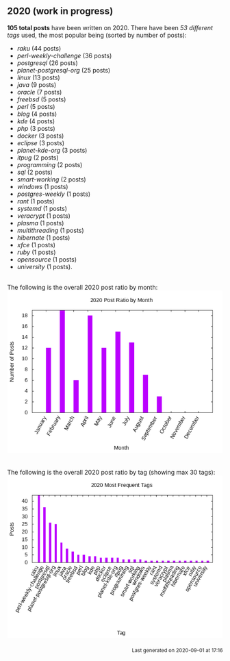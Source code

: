 ## 2020 (work in progress)

**105 total posts** have been written on 2020.
There have been *53 different tags* used, the most
popular being (sorted by number of posts):
 
- *raku* (44 posts)  
- *perl-weekly-challenge* (36 posts)  
- *postgresql* (26 posts)  
- *planet-postgresql-org* (25 posts)  
- *linux* (13 posts)  
- *java* (9 posts)  
- *oracle* (7 posts)  
- *freebsd* (5 posts)  
- *perl* (5 posts)  
- *blog* (4 posts)  
- *kde* (4 posts)  
- *php* (3 posts)  
- *docker* (3 posts)  
- *eclipse* (3 posts)  
- *planet-kde-org* (3 posts)  
- *itpug* (2 posts)  
- *programming* (2 posts)  
- *sql* (2 posts)  
- *smart-working* (2 posts)  
- *windows* (1 posts)  
- *postgres-weekly* (1 posts)  
- *rant* (1 posts)  
- *systemd* (1 posts)  
- *veracrypt* (1 posts)  
- *plasma* (1 posts)  
- *multithreading* (1 posts)  
- *hibernate* (1 posts)  
- *xfce* (1 posts)  
- *ruby* (1 posts)  
- *opensource* (1 posts)  
- *university* (1 posts).<br/>
<br/>
The following is the overall 2020 post ratio by month:
<br/>
    <center>
      <img src="/images/stats/2020-months.png" alt="2020 post ratio per month" />
    </center>
<br/>

<br/>
The following is the overall 2020 post ratio by tag (showing max 30 tags):
<br/>
  <center>
    <img src="/images/stats/2020-tags.png" alt="2020 post ratio per tag" />
  </center>
<br/>

<div align="right">
<small>
Last generated on 2020-09-01 at 17:16
</small>
</div>

<br/>
